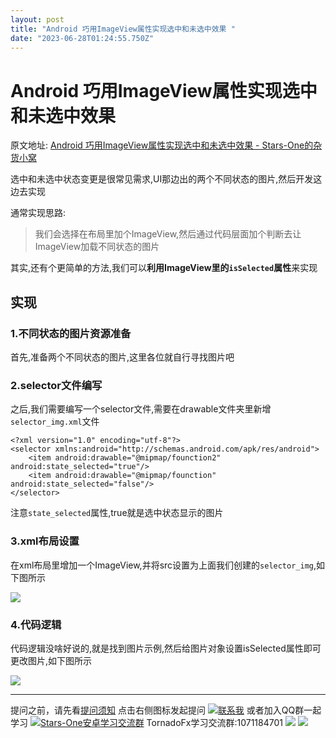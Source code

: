 ```yaml
---
layout: post
title: "Android 巧用ImageView属性实现选中和未选中效果 "
date: "2023-06-28T01:24:55.750Z"
---
```

Android 巧用ImageView属性实现选中和未选中效果
===============================

原文地址: [Android 巧用ImageView属性实现选中和未选中效果 - Stars-One的杂货小窝](https://stars-one.site/2023/06/27/android-imageview-diff-state)

选中和未选中状态变更是很常见需求,UI那边出的两个不同状态的图片,然后开发这边去实现

通常实现思路:

> 我们会选择在布局里加个ImageView,然后通过代码层面加个判断去让ImageView加载不同状态的图片

其实,还有个更简单的方法,我们可以**利用ImageView里的`isSelected`属性**来实现

实现
--

### 1.不同状态的图片资源准备

首先,准备两个不同状态的图片,这里各位就自行寻找图片吧

### 2.selector文件编写

之后,我们需要编写一个selector文件,需要在drawable文件夹里新增`selector_img.xml`文件

    <?xml version="1.0" encoding="utf-8"?>
    <selector xmlns:android="http://schemas.android.com/apk/res/android">
        <item android:drawable="@mipmap/founction2" android:state_selected="true"/>
        <item android:drawable="@mipmap/founction" android:state_selected="false"/>
    </selector>
    

注意`state_selected`属性,true就是选中状态显示的图片

### 3.xml布局设置

在xml布局里增加一个ImageView,并将src设置为上面我们创建的`selector_img`,如下图所示

![](https://img2023.cnblogs.com/blog/1210268/202306/1210268-20230627152412163-1060826143.png)

### 4.代码逻辑

代码逻辑没啥好说的,就是找到图片示例,然后给图片对象设置isSelected属性即可更改图片,如下图所示

![](https://img2023.cnblogs.com/blog/1210268/202306/1210268-20230627152552359-1329882733.png)

* * *

提问之前，请先看[提问须知](https://www.cnblogs.com/stars-one/p/12500031.html) 点击右侧图标发起提问 [![联系我](http://wpa.qq.com/pa?p=2:1053894518:52 "联系我")](http://wpa.qq.com/msgrd?v=3&uin=1053894518&site=qq&menu=yes) 或者加入QQ群一起学习 [![Stars-One安卓学习交流群](//pub.idqqimg.com/wpa/images/group.png "Stars-One安卓学习交流群")](//shang.qq.com/wpa/qunwpa?idkey=6ca8d206ad4466e4675efa436df96c0837047da959c3fa550a1c568dc8c1fb6a) TornadoFx学习交流群:1071184701 ![](https://img2020.cnblogs.com/blog/1210268/202003/1210268-20200316120825333-1551152974.png) ![](https://img2018.cnblogs.com/blog/1210268/201905/1210268-20190508151523126-971809604.gif)